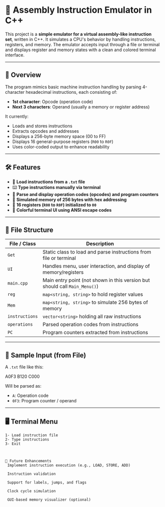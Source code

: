# 🧠 Assembly Instruction Emulator in C++

This project is a **simple emulator for a virtual assembly-like instruction set**, written in C++. It simulates a CPU's behavior by handling instructions, registers, and memory. The emulator accepts input through a file or terminal and displays register and memory states with a clean and colored terminal interface.

---

## 📌 Overview

The program mimics basic machine instruction handling by parsing 4-character hexadecimal instructions, each consisting of:
- **1st character**: Opcode (operation code)
- **Next 3 characters**: Operand (usually a memory or register address)

It currently:
- Loads and stores instructions
- Extracts opcodes and addresses
- Displays a 256-byte memory space (00 to FF)
- Displays 16 general-purpose registers (`R00` to `R0F`)
- Uses color-coded output to enhance readability

---

## 🛠️ Features

- 📄 **Load instructions from a `.txt` file**
- ⌨️ **Type instructions manually via terminal**
- 📌 **Parse and display operation codes (opcodes) and program counters**
- 🧠 **Simulated memory of 256 bytes with hex addressing**
- 🧮 **16 registers (`R00` to `R0F`) initialized to `00`**
- 🎨 **Colorful terminal UI using ANSI escape codes**

---

## 📁 File Structure

| File / Class | Description |
|--------------|-------------|
| `Get`        | Static class to load and parse instructions from file or terminal |
| `UI`         | Handles menu, user interaction, and display of memory/registers |
| `main.cpp`   | Main entry point (not shown in this version but should call `Main_Menu()`) |
| `reg`        | `map<string, string>` to hold register values |
| `Mem`        | `map<string, string>` to simulate 256 bytes of memory |
| `instructions` | `vector<string>` holding all raw instructions |
| `operations`   | Parsed operation codes from instructions |
| `PC`          | Program counters extracted from instructions |

---

## 🧪 Sample Input (from File)

A `.txt` file like this:

A0F3
B120
C000




Will be parsed as:
- `A`: Operation code
- `0F3`: Program counter / operand

---

## 🖥️ Terminal Menu

```text
1- Load instruction file
2- Type instructions
3- Exit



🧭 Future Enhancements
 Implement instruction execution (e.g., LOAD, STORE, ADD)

 Instruction validation

 Support for labels, jumps, and flags

 Clock cycle simulation

 GUI-based memory visualizer (optional)

